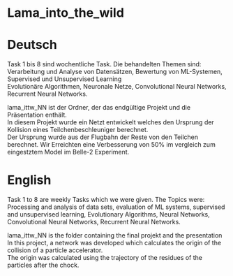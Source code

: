 # Lama_into_the_wild  

# Deutsch
Task 1 bis 8 sind wochentliche Task. Die behandelten Themen sind:  
Verarbeitung und Analyse von Datensätzen, Bewertung von ML-Systemen, Supervised und Unsupervised Learning  
Evolutionäre Algorithmen, Neuronale Netze, Convolutional Neural Networks, Recurrent Neural Networks.

lama_ittw_NN ist der Ordner, der das endgültige Projekt und die Präsentation enthält.  
In diesem Projekt wurde ein Netzt entwickelt welches den Ursprung der Kollision eines Teilchenbeschleuniger berechnet.   
Der Ursprung wurde aus der Flugbahn der Reste von den Teilchen berechnet. 
Wir Erreichten eine Verbesserung von 50% im vergleich zum eingestztem Model im Belle-2 Experiment.

# English

Task 1 to 8 are weekly Tasks which we were given. The Topics were:  
Processing and analysis of data sets, evaluation of ML systems, supervised and unsupervised learning,
Evolutionary Algorithms, Neural Networks, Convolutional Neural Networks, Recurrent Neural Networks.

lama_ittw_NN is the folder containing the final projekt and the presentation
In this project, a network was developed which calculates the origin of the collision of a particle accelerator.   
The origin was calculated using the trajectory of the residues of the particles after the chock.  

